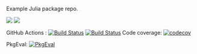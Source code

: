 Example Julia package repo.

[![](https://img.shields.io/badge/docs-stable-blue.svg)](https://valentint.github.io/Example.jl/stable)
[![](https://img.shields.io/badge/docs-dev-blue.svg)](https://valentint.github.io/Example.jl/dev)

GitHub Actions : 
[![Build Status](https://github.com/valentint/Example.jl/workflows/CI/badge.svg)](https://github.com/valentint/Example.jl/actions?query=workflow%3ACI+branch%3Amain)
[![Build Status](https://github.com/valentint/Example.jl/actions/workflows/CI.yml/badge.svg?branch=main)](https://github.com/valentint/Example.jl/actions/workflows/CI.yml?query=branch%3Amain)
Code coverage: 
[![codecov](https://codecov.io/gh/valentint/Example.jl/graph/badge.svg?token=yY3RYoqwbn)](https://codecov.io/gh/valentint/Example.jl)

PkgEval: 
[![PkgEval][pkgeval-img]][pkgeval-url]

[pkgeval-img]: https://juliaci.github.io/NanosoldierReports/pkgeval_badges/E/Example.svg
[pkgeval-url]: https://juliaci.github.io/NanosoldierReports/pkgeval_badges/E/Example.html
